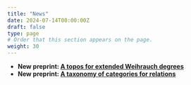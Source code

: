 ```yaml
---
title: "News"
date: 2024-07-14T00:00:00Z
draft: false
type: page
# Order that this section appears on the page.
weight: 30
---
```

- **New preprint: [A topos for extended Weihrauch degrees](https://arxiv.org/pdf/2505.08697)**
- **New preprint: [A taxonomy of categories for relations](https://arxiv.org/pdf/2502.10323)**


